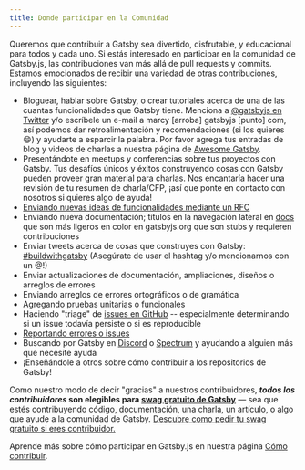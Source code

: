 ```yaml
---
title: Donde participar en la Comunidad
---
```


Queremos que contribuir a Gatsby sea divertido, disfrutable, y educacional para todos y cada uno. Si estás interesado en participar en la comunidad de Gatsby.js, las contribuciones van más allá de pull requests y commits. Estamos emocionados de recibir una variedad de otras contribuciones, incluyendo las siguientes:

- Bloguear, hablar sobre Gatsby, o crear tutoriales acerca de una de las cuantas funcionalidades que Gatsby tiene. Menciona a [@gatsbyjs en Twitter](https://twitter.com/gatsbyjs) y/o escríbele un e-mail a marcy [arroba] gatsbyjs [punto] com, así podemos dar retroalimentación y recomendaciones (si los quieres 😄) y ayudarte a esparcir la palabra. Por favor agrega tus entradas de blog y videos de charlas a nuestra página de [Awesome Gatsby](/docs/awesome-gatsby-resources/).
- Presentándote en meetups y conferencias sobre tus proyectos con Gatsby. Tus desafíos únicos y éxitos construyendo cosas con Gatsby pueden proveer gran material para charlas. Nos encantaría hacer una revisión de tu resumen de charla/CFP, ¡así que ponte en contacto con nosotros si quieres algo de ayuda!
- [Enviando nuevas ideas de funcionalidades mediante un RFC](/blog/2018-04-06-introducing-gatsby-rfc-process/)
- Enviando nueva documentación; títulos en la navegación lateral en [docs](/docs) que son más ligeros en color en gatsbyjs.org que son stubs y requieren contribuciones
- Enviar tweets acerca de cosas que construyes con Gatsby: [#buildwithgatsby](https://twitter.com/search?q=%23buildwithgatsby) (Asegúrate de usar el hashtag y/o mencionarnos con un @!)
- Enviar actualizaciones de documentación, ampliaciones, diseños o arreglos de errores
- Enviando arreglos de errores ortográficos o de gramática
- Agregando pruebas unitarias o funcionales
- Haciendo "triage" de [issues en GitHub](https://github.com/gatsbyjs/gatsby/issues) -- especialmente determinando si un issue todavía persiste o si es reproducible
- [Reportando errores o issues](/contributing/how-to-file-an-issue/)
- Buscando por Gatsby en [Discord](https://gatsby.dev/discord) o [Spectrum](https://spectrum.chat/gatsby-js) y ayudando a alguien más que necesite ayuda
- ¡Enseñándole a otros sobre cómo contribuir a los repositorios de Gatsby!

Como nuestro modo de decir "gracias" a nuestros contribuidores,  **_todos los contribuidores_ son elegibles para [swag gratuito de Gatsby](/contributing/contributor-swag/)** — sea que estés contribuyendo código, documentación, una charla, un artículo, o algo que ayude a la comunidad de Gatsby. [Descubre como pedir tu swag gratuito si eres contribuidor.](/contributing/contributor-swag/)

Aprende más sobre cómo participar en Gatsby.js en nuestra página [Cómo contribuir](/contributing/how-to-contribute/).
